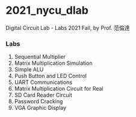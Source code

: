 # 2021_nycu_dlab
Digital Circuit Lab - Labs
2021 Fall, by Prof. 范倫達

### Labs
1. Sequential Multiplier
2. Matrix Multiplication Simulation
3. Simple ALU
4. Push Button and LED Control
6. UART Communications
7. Matrix Multiplication Circuit for Real
8. SD Card Reader Circuit
9. Password Cracking
10. VGA Graphic Display
